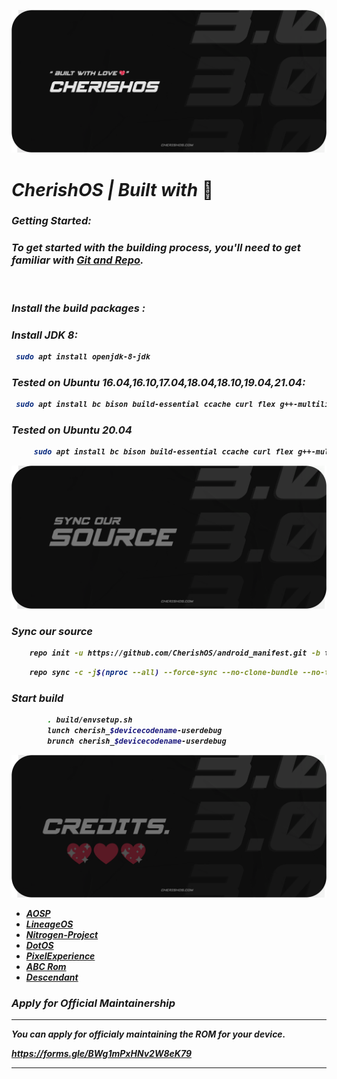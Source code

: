 ![Cherish](assets/cherish.png)
# <b> <i> CherishOS | Built with </i>💖

### <b> <i> Getting Started: ###
### To get started with the building process, you'll need to get familiar with [Git and Repo](http://source.android.com/source/using-repo.html).

<br>

### <b> Install the build packages : ###
### <b> Install JDK 8: ###

```bash
 sudo apt install openjdk-8-jdk
```

### <b> Tested on Ubuntu 16.04,16.10,17.04,18.04,18.10,19.04,21.04: ###

```bash
 sudo apt install bc bison build-essential ccache curl flex g++-multilib gcc-multilib git gnupg gperf imagemagick lib32ncurses5-dev lib32readline-dev lib32z1-dev liblz4-tool libncurses5-dev libsdl1.2-dev libssl-dev libwxgtk3.0-dev libxml2 libxml2-utils lzop pngcrush rsync schedtool squashfs-tools xsltproc zip zlib1g-dev
```
### <b> Tested on Ubuntu 20.04 ###
```bash 
     sudo apt install bc bison build-essential ccache curl flex g++-multilib gcc-multilib git gnupg gperf imagemagick lib32ncurses5-dev lib32readline-dev lib32z1-dev liblz4-tool libncurses5-dev libsdl1.2-dev libssl-dev libwxgtk3.0-gtk3-dev libxml2 libxml2-utils lzop pngcrush rsync schedtool squashfs-tools xsltproc zip zlib1g-dev
```
![Sync](assets/source.png)
### <b> Sync our source ###
```bash
    repo init -u https://github.com/CherishOS/android_manifest.git -b twelve 
```
```bash
    repo sync -c -j$(nproc --all) --force-sync --no-clone-bundle --no-tags
```

### <b> Start build ###
```bash
        . build/envsetup.sh
        lunch cherish_$devicecodename-userdebug
        brunch cherish_$devicecodename-userdebug
```
![credit](assets/credits.png)
 * [**AOSP**](https://android.googlesource.com)
 * [**LineageOS**](https://github.com/LineageOS)
 * [**Nitrogen-Project**](https://github.com/nitrogen-project)
 * [**DotOS**](https://github.com/DotOS)
 * [**PixelExperience**](https://github.com/PixelExperience)
 * [**ABC Rom**](https://github.com/ezio84)
 * [**Descendant**](https://github.com/Descendant-XI)

### <b> Apply for Official Maintainership ###
---
You can apply for officialy maintaining the ROM for your device.

https://forms.gle/BWg1mPxHNv2W8eK79

---
</i>